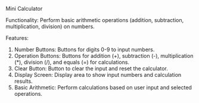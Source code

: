Mini Calculator

Functionality: Perform basic arithmetic operations (addition, subtraction, multiplication, division) on numbers. 

Features: 
1. Number Buttons: Buttons for digits 0-9 to input numbers.
2. Operation Buttons: Buttons for addition (+), subtraction (-), multiplication (*), division (/), and equals (=) for calculations.
3. Clear Button: Button to clear the input and reset the calculator.
4. Display Screen: Display area to show input numbers and calculation results.
5. Basic Arithmetic: Perform calculations based on user input and selected operations.
